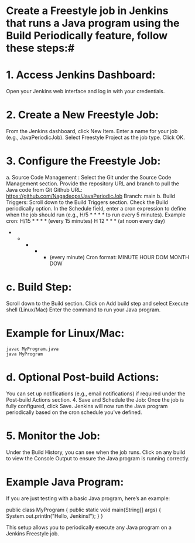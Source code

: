 # Create a Freestyle job in Jenkins that runs a Java program using the Build Periodically feature, follow these steps:# 

# 1. Access Jenkins Dashboard:
  Open your Jenkins web interface and log in with your credentials.
#  2. Create a New Freestyle Job:
  From the Jenkins dashboard, click New Item.
  Enter a name for your job (e.g., JavaPeriodicJob).
  Select Freestyle Project as the job type.
  Click OK.
# 3. Configure the Freestyle Job:
  a. Source Code Management :
  Select the Git under the Source Code Management section.
  Provide the repository URL and branch to pull the Java code from Git
  Github URL: https://github.com/Nagadeops/JavaPeriodicJob
  Branch: main
  b. Build Triggers:
  Scroll down to the Build Triggers section.
  Check the Build periodically option.
  In the Schedule field, enter a cron expression to define when the job should run (e.g., H/5 * * * * to run every 5 minutes).
  Example cron:
  H/15 * * * * (every 15 minutes)
  H 12 * * * (at noon every day)
  * * * * * (every minute)
  Cron format:
  MINUTE HOUR DOM MONTH DOW

# c. Build Step:
  Scroll down to the Build section.
  Click on Add build step and select Execute shell (Linux/Mac)
  Enter the command to run your Java program.
  # Example for Linux/Mac:
    javac MyProgram.java
    java MyProgram

# d. Optional Post-build Actions:
  You can set up notifications (e.g., email notifications) if required under the Post-build Actions section.
  4. Save and Schedule the Job:
  Once the job is fully configured, click Save.
  Jenkins will now run the Java program periodically based on the cron schedule you've defined.
# 5. Monitor the Job:
  Under the Build History, you can see when the job runs.
  Click on any build to view the Console Output to ensure the Java program is running correctly.
  # Example Java Program:
  If you are just testing with a basic Java program, here’s an example:

  public class MyProgram {
      public static void main(String[] args) {
          System.out.println("Hello, Jenkins!");
      }
  }

  This setup allows you to periodically execute any Java program on a Jenkins Freestyle job.
